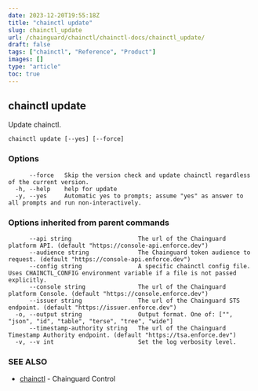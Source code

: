 ```yaml
---
date: 2023-12-20T19:55:18Z
title: "chainctl update"
slug: chainctl_update
url: /chainguard/chainctl/chainctl-docs/chainctl_update/
draft: false
tags: ["chainctl", "Reference", "Product"]
images: []
type: "article"
toc: true
---
```

## chainctl update

Update chainctl.

```
chainctl update [--yes] [--force]
```

### Options

```
      --force   Skip the version check and update chainctl regardless of the current version.
  -h, --help    help for update
  -y, --yes     Automatic yes to prompts; assume "yes" as answer to all prompts and run non-interactively.
```

### Options inherited from parent commands

```
      --api string                   The url of the Chainguard platform API. (default "https://console-api.enforce.dev")
      --audience string              The Chainguard token audience to request. (default "https://console-api.enforce.dev")
      --config string                A specific chainctl config file. Uses CHAINCTL_CONFIG environment variable if a file is not passed explicitly.
      --console string               The url of the Chainguard platform Console. (default "https://console.enforce.dev")
      --issuer string                The url of the Chainguard STS endpoint. (default "https://issuer.enforce.dev")
  -o, --output string                Output format. One of: ["", "json", "id", "table", "terse", "tree", "wide"]
      --timestamp-authority string   The url of the Chainguard Timestamp Authority endpoint. (default "https://tsa.enforce.dev")
  -v, --v int                        Set the log verbosity level.
```

### SEE ALSO

* [chainctl](/chainguard/chainctl/chainctl-docs/chainctl/)	 - Chainguard Control

